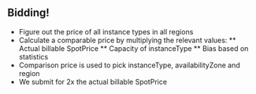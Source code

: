 ## Bidding!

* Figure out the price of all instance types in all regions
* Calculate a comparable price by multiplying the relevant values:
** Actual billable SpotPrice
** Capacity of instanceType
** Bias based on statistics
* Comparison price is used to pick instanceType, availabilityZone and region
* We submit for 2x the actual billable SpotPrice
